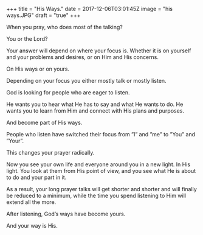 +++
title = "His Ways."
date = 2017-12-06T03:01:45Z
image = "his ways.JPG"
draft = "true"
+++

When you pray, who does most of the talking?

You or the Lord?

Your answer will depend on where your focus is. Whether it is on yourself and your problems and desires, or on Him and His concerns. 

On His ways or on yours. 

Depending on your focus you either mostly talk or mostly listen. 

God is looking for people who are eager to listen. 

He wants you to hear what He has to say and what He wants to do. He wants you to learn from Him and connect with His plans and purposes. 

And become part of His ways.

People who listen have switched their focus from ”I” and ”me” to ”You” and ”Your”. 

This changes your prayer radically. 

Now you see your own life and everyone around you in a new light. In His light. You look at them from His point of view, and you see what He is about to do and your part in it.

As a result, your long prayer talks will get shorter and shorter and will finally be reduced to a minimum, while the time you spend listening to Him will extend all the more.

After listening, God’s ways have become yours.

And your way is His. 